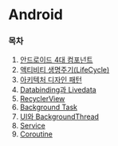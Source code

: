 
# Android

### 목차

1. [안드로이드 4대 컴포넌트](https://github.com/njh0317/Tech-interview/blob/main/Android/%EC%95%88%EB%93%9C%EB%A1%9C%EC%9D%B4%EB%93%9C%204%EB%8C%80%20%EC%BB%B4%ED%8F%AC%EB%84%8C%ED%8A%B8.md)
2. [액티비티 생명주기(LifeCycle)](https://github.com/njh0317/Tech-interview/blob/main/Android/%EC%95%A1%ED%8B%B0%EB%B9%84%ED%8B%B0%20%EC%83%9D%EB%AA%85%EC%A3%BC%EA%B8%B0(LifeCycle).md)
3. [아키텍처 디자인 패턴](https://github.com/njh0317/Tech-interview/blob/main/Android/%EC%95%84%ED%82%A4%ED%85%8D%EC%B2%98%20%EB%94%94%EC%9E%90%EC%9D%B8%20%ED%8C%A8%ED%84%B4.md)
4. [Databinding과 Livedata](https://github.com/njh0317/Tech-interview/blob/main/Android/Databinding%EA%B3%BC%20Livedata.md)
5. [RecyclerView](https://github.com/njh0317/Tech-interview/blob/main/Android/RecyclerView.md)
6. [Background Task](https://github.com/njh0317/Tech-interview/blob/main/Android/Background%20Task.md)
7. [UI와 BackgroundThread](https://github.com/njh0317/Tech-interview/blob/main/Android/UI%EC%99%80%20BackgroundThread.md)
8. [Service](https://github.com/njh0317/Tech-interview/blob/main/Android/Service.md)
9. [Coroutine]()
